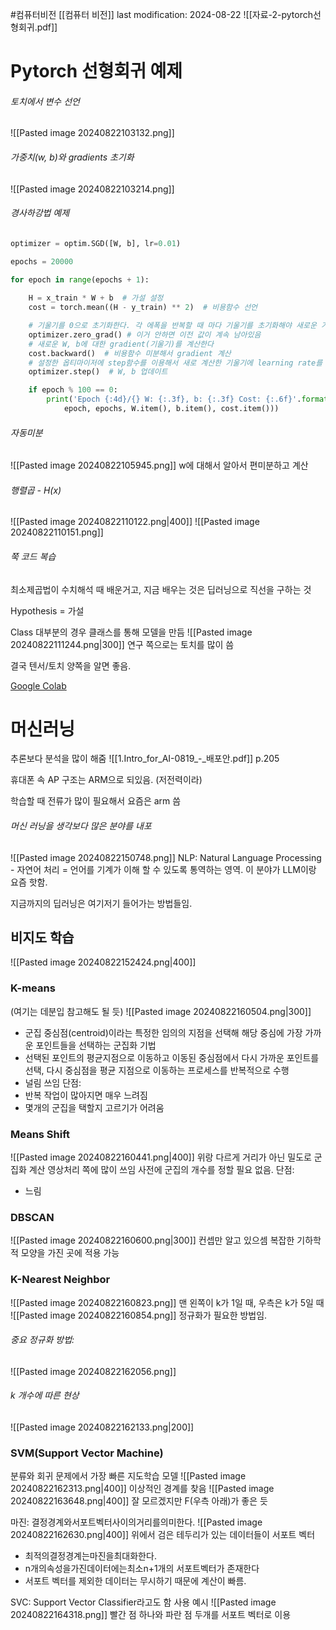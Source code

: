 #컴퓨터비전 
[[컴퓨터 비전]]
last modification: 2024-08-22
![[자료-2-pytorch선형회귀.pdf]]

# Pytorch 선형회귀 예제

###### 토치에서 변수 선언
![[Pasted image 20240822103132.png]]

###### 가중치(w, b)와 gradients 초기화
![[Pasted image 20240822103214.png]]

###### 경사하강법 예제
```python
optimizer = optim.SGD([W, b], lr=0.01)

epochs = 20000

for epoch in range(epochs + 1):
    
    H = x_train * W + b  # 가설 설정
    cost = torch.mean((H - y_train) ** 2)  # 비용함수 선언

	# 기울기를 0으로 초기화한다. 각 에폭을 반복할 때 마다 기울기를 초기화해야 새로운 가중치화 편향에 대한 기울기를 구할 수 있다. 
    optimizer.zero_grad() # 이거 안하면 이전 값이 계속 남아있음
    # 새로운 W, b에 대한 gradient(기울기)를 계산한다
    cost.backward()  # 비용함수 미분해서 gradient 계산
    # 설정한 옵티마이저에 step함수를 이용해서 새로 계산한 기울기에 learning rate를 곱해서 새로운 값으로 업데이트 한 다.
    optimizer.step()  # W, b 업데이트

    if epoch % 100 == 0:
        print('Epoch {:4d}/{} W: {:.3f}, b: {:.3f} Cost: {:.6f}'.format(
            epoch, epochs, W.item(), b.item(), cost.item()))
```

###### 자동미분
![[Pasted image 20240822105945.png]]
w에 대해서 알아서 편미분하고 계산

###### 행렬곱 - H(x)
![[Pasted image 20240822110122.png|400]]
![[Pasted image 20240822110151.png]]

###### 쭉 코드 복습

최소제곱법이 수치해석 때 배운거고, 지금 배우는 것은 딥러닝으로 직선을 구하는 것

Hypothesis = 가설

Class
대부분의 경우 클래스를 통해 모델을 만듬
![[Pasted image 20240822111244.png|300]]
연구 쪽으로는 토치를 많이 씀

결국 텐서/토치 양쪽을 알면 좋음.

[Google Colab](https://colab.research.google.com/drive/1AdIPp_V4vGgcMrtzP9kpf6mc-A-Qwahb?hl=ko#scrollTo=jxyR_2eP9n8S)

# 머신러닝
추론보다 분석을 많이 해줌
![[1.Intro_for_AI-0819_-_배포안.pdf]]
p.205

휴대폰 속 AP 구조는 ARM으로 되있음. (저전력이라)

학습할 때 전류가 많이 필요해서 요즘은 arm 씀

###### 머신 러닝을 생각보다 많은 분야를 내포
![[Pasted image 20240822150748.png]]
NLP: Natural Language Processing - 자연어 처리 = 언어를 기계가 이해 할 수 있도록 통역하는 영역. 이 분야가 LLM이랑 요즘 핫함.

지금까지의 딥러닝은 여기저기 들어가는 방법들임.


## 비지도 학습
![[Pasted image 20240822152424.png|400]]

### K-means
(여기는 데분입 참고해도 될 듯)
![[Pasted image 20240822160504.png|300]]
- 군집 중심점(centroid)이라는 특정한 임의의 지점을 선택해 해당 중심에 가장 가까운 포인트들을 선택하는 군집화 기법 
- 선택된 포인트의 평균지점으로 이동하고 이동된 중심점에서 다시 가까운 포인트를 선택, 다시 중심점을 평균 지점으로 이동하는 프로세스를 반복적으로 수행
- 널림 쓰임
단점:
- 반복 작업이 많아지면 매우 느려짐
- 몇개의 군집을 택할지 고르기가 어려움

### Means Shift
![[Pasted image 20240822160441.png|400]]
위랑 다르게 거리가 아닌 밀도로 군집화 계산
영상처리 쪽에 많이 쓰임
사전에 군집의 개수를 정할 필요 없음.
단점:
- 느림

### DBSCAN
![[Pasted image 20240822160600.png|300]]
컨셉만 알고 있으셈
복잡한 기하학적 모양을 가진 곳에 적용 가능

### K-Nearest Neighbor
![[Pasted image 20240822160823.png]]
맨 왼쪽이 k가 1일 때, 우측은 k가 5일 때
![[Pasted image 20240822160854.png]]
정규화가 필요한 방법임. 
###### 중요 정규화 방법:
![[Pasted image 20240822162056.png]]
###### k 개수에 따른 현상
![[Pasted image 20240822162133.png|200]]

### SVM(Support Vector Machine)
분류와 회귀 문제에서 가장 빠른 지도학습 모델
![[Pasted image 20240822162313.png|400]]
이상적인 경계를 찾음
![[Pasted image 20240822163648.png|400]]
잘 모르겠지만 F(우측 아래)가 좋은 듯

마진: 결정경계와서포트벡터사이의거리를의미한다.
![[Pasted image 20240822162630.png|400]]
위에서 검은 테두리가 있는 데이터들이 서포트 벡터
- 최적의결정경계는마진을최대화한다.
- n개의속성을가진데이터에는최소n+1개의 서포트벡터가 존재한다
-  서포트 벡터를 제외한 데이터는 무시하기 때문에 계산이 빠름.

SVC: Support Vector Classifier라고도 함
사용 예시
![[Pasted image 20240822164318.png]]
빨간 점 하나와 파란 점 두개를 서포트 벡터로 이용